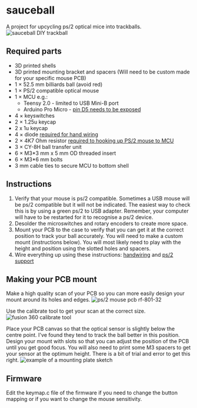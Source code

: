 # sauceball
A project for upcycling ps/2 optical mice into trackballs.
![sauceball DIY trackball](https://i.imgur.com/h5vI6Rqh.jpg)

## Required parts
* 3D printed shells
* 3D printed mounting bracket and spacers (Will need to be custom made for your specific mouse PCB)
* 1 × 52.5 mm billiards ball (avoid red)
* 1 × PS/2 compatible optical mouse
* 1 × MCU e.g.:
    * Teensy 2.0 - limited to USB Mini-B port
    * Arduino Pro Micro - [pin D5 needs to be exposed](https://golem.hu/guide/pro-micro-upgrade/)
* 4 × keyswitches
* 2 × 1.25u keycap
* 2 x 1u keycap
* 4 × diode [required for hand wiring](https://github.com/qmk/qmk_firmware/blob/master/docs/hand_wire.md)
* 2 × 4K7 Ohm resistor [required to hooking up PS/2 mouse to MCU](https://github.com/qmk/qmk_firmware/blob/master/docs/feature_ps2_mouse.md)
* 3 × CY-8H ball transfer unit
* 6 × M3*3 mm x 5 mm OD threaded insert
* 6 × M3*6 mm bolts
* 3 mm cable ties to secure MCU to bottom shell

## Instructions
1. Verify that your mouse is ps/2 compatible. Sometimes a USB mouse will be ps/2 compatible but it will not be indicated. The easiest way to check this is by using a green ps/2 to USB adapter. Remember, your computer will have to be restarted for it to recognise a ps/2 device.
2. Desolder the microswitches and rotary encoders to create more space.
3. Mount your PCB to the case to verify that you can get it at the correct position to track your ball accurately. You will need to make a custom mount (instructions below). You will most likely need to play with the height and position using the slotted holes and spacers.
4. Wire everything up using these instructions: [handwiring](https://github.com/qmk/qmk_firmware/blob/master/docs/hand_wire.md) and [ps/2 support](https://github.com/qmk/qmk_firmware/blob/master/docs/feature_ps2_mouse.md) 

## Making your PCB mount
Make a high quality scan of your PCB so you can more easily design your mount around its holes and edges.
![ps/2 mouse pcb rf-801-32](https://i.imgur.com/pdtQHGd.jpg)

Use the calibrate tool to get your scan at the correct size.
![fusion 360 calibrate tool](https://i.imgur.com/FOr35y8.png)

Place your PCB canvas so that the optical sensor is slightly below the centre point. I've found they tend to track the ball better in this position. Design your mount with slots so that you can adjust the position of the PCB until you get good focus. You will also need to print some M3 spacers to get your sensor at the optimum height. There is a bit of trial and error to get this right.
![example of a mounting plate sketch](https://i.imgur.com/Ds6hh3e.png)

## Firmware
Edit the keymap.c file of the firmware if you need to change the button mapping or if you want to change the mouse sensitivity.